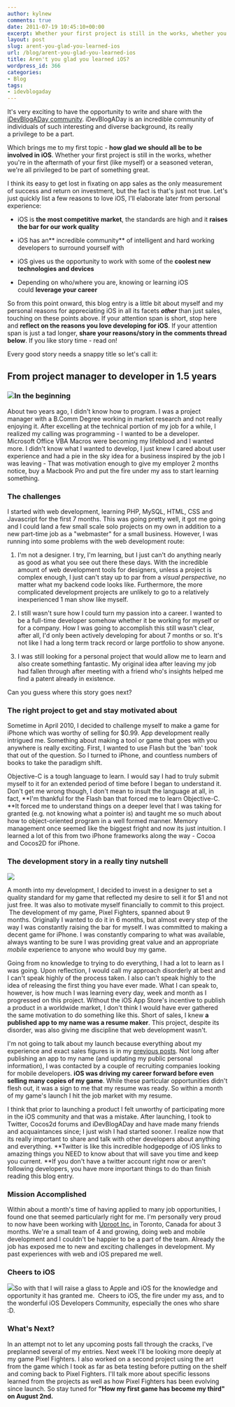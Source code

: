 ```yaml
---
author: kylnew
comments: true
date: 2011-07-19 10:45:10+00:00
excerpt: Whether your first project is still in the works, whether you're in the aftermath of your first (like myself) or a seasoned veteran, we're all privileged to be part of something great.
layout: post
slug: arent-you-glad-you-learned-ios
url: /blog/arent-you-glad-you-learned-ios
title: Aren't you glad you learned iOS?
wordpress_id: 366
categories:
- Blog
tags:
- idevblogaday
---
```


It's very exciting to have the opportunity to write and share with the [iDevBlogADay community](http://idevblogaday.com/). iDevBlogADay is an incredible community of individuals of such interesting and diverse background, its really a privilege to be a part.

Which brings me to my first topic - **how glad we should all be to be involved in iOS**. Whether your first project is still in the works, whether you're in the aftermath of your first (like myself) or a seasoned veteran, we're all privileged to be part of something great.<!-- more -->

I think its easy to get lost in fixating on app sales as the only measurement of success and return on investment, but the fact is that's just not true. Let's just quickly list a few reasons to love iOS, I'll elaborate later from personal experience:



	
  * iOS is **the** **most competitive market**, the standards are high and it **raises the bar for our work quality**

	
  * iOS has an** incredible community** of intelligent and hard working developers to surround yourself with

	
  * iOS gives us the opportunity to work with some of the **coolest new technologies and devices**

	
  * Depending on who/where you are, knowing or learning iOS could **leverage your career**


So from this point onward, this blog entry is a little bit about myself and my personal reasons for appreciating iOS in all its facets _**other**_ than just sales, touching on these points above. If your attention span is short, stop here and **reflect on the reasons you love developing for iOS**. If your attention span is just a tad longer, **share your reasons/story in the comments thread below**. If you like story time - read on!

Every good story needs a snappy title so let's call it:


## From project manager to developer in 1.5 years




### [![](http://kylnew.com/wp-content/uploads/2011/07/Moss___The_IT_Crowd_by_traumtaenzer1-150x150.jpg)](http://kylnew.com/wp-content/uploads/2011/07/Moss___The_IT_Crowd_by_traumtaenzer1.jpg)In the beginning


About two years ago, I didn't know how to program. I was a project manager with a B.Comm Degree working in market research and not really enjoying it. After excelling at the technical portion of my job for a while, I realized my calling was programming - I wanted to be a developer. Microsoft Office VBA Macros were becoming my lifeblood and I wanted more. I didn't know what I wanted to develop, I just knew I cared about user experience and had a pie in the sky idea for a business inspired by the job I was leaving - That was motivation enough to give my employer 2 months notice, buy a Macbook Pro and put the fire under my ass to start learning something.


### The challenges


I started with web development, learning PHP, MySQL, HTML, CSS and Javascript for the first 7 months. This was going pretty well, it got me going and I could land a few small scale solo projects on my own in addition to a new part-time job as a "webmaster" for a small business. However, I was running into some problems with the web development route:



	
  1. I'm not a designer. I try, I'm learning, but I just can't do anything nearly as good as what you see out there these days. With the incredible amount of web development tools for designers, unless a project is complex enough, I just can't stay up to par from a _visual perspective_, no matter what my backend code looks like. Furthermore, the more complicated development projects are unlikely to go to a relatively inexperienced 1 man show like myself.

	
  2. I still wasn't sure how I could turn my passion into a career. I wanted to be a full-time developer somehow whether it be working for myself or for a company. How I was going to accomplish this still wasn't clear, after all, I'd only been actively developing for about 7 months or so. It's not like I had a long term track record or large portfolio to show anyone.

	
  3. I was still looking for a personal project that would allow me to learn and also create something fantastic. My original idea after leaving my job had fallen through after meeting with a friend who's insights helped me find a patent already in existence.




Can you guess where this story goes next?




### The right project to get and stay motivated about


Sometime in April 2010, I decided to challenge myself to make a game for iPhone which was worthy of selling for $0.99. App development really intrigued me. Something about making a tool or game that goes with you anywhere is really exciting. First, I wanted to use Flash but the 'ban' took that out of the question. So I turned to iPhone, and countless numbers of books to take the paradigm shift.

Objective-C is a tough language to learn. I would say I had to truly submit myself to it for an extended period of time before I began to understand it. Don't get me wrong though, I don't mean to insult the language at all, in fact, **I'm thankful for the Flash ban that forced me to learn Objective-C. **It forced me to understand things on a deeper level that I was taking for granted (e.g. not knowing what a pointer is) and taught me so much about how to object-oriented program in a well formed manner. Memory management once seemed like the biggest fright and now its just intuition. I learned a lot of this from two iPhone frameworks along the way - Cocoa and Cocos2D for iPhone.


### The development story in a really tiny nutshell


[![](http://kylnew.com/wp-content/uploads/2011/07/beforeafter.jpg)](http://kylnew.com/wp-content/uploads/2011/07/beforeafter.jpg)

A month into my development, I decided to invest in a designer to set a quality standard for my game that reflected my desire to sell it for $1 and not just free. It was also to motivate myself financially to commit to this project.  The development of my game, Pixel Fighters, spanned about 9 months. Originally I wanted to do it in 6 months, but almost every step of the way I was constantly raising the bar for myself. I was committed to making a decent game for iPhone. I was constantly comparing to what was available, always wanting to be sure I was providing great value and an appropriate _mobile_ experience to anyone who would buy my game.

Going from no knowledge to trying to do everything, I had a lot to learn as I was going. Upon reflection, I would call my approach disorderly at best and I can't speak highly of the process taken. I also can't speak highly to the idea of releasing the first thing you have ever made. What I can speak to, however, is how much I was learning every day, week and month as I progressed on this project. Without the iOS App Store's incentive to publish a product in a worldwide market, I don't think I would have ever gathered the same motivation to do something like this. Short of sales, I knew **a published app to my name was a resume maker**. This project, despite its disorder, was also giving me discipline that web development wasn't.

I'm not going to talk about my launch because everything about my experience and exact sales figures is in my [previous posts](http://www.bitwit.ca/blog/2-months-since-launch-sales-and-all/). Not long after publishing an app to my name (and updating my public personal information), I was contacted by a couple of recruiting companies looking for mobile developers. **iOS was driving my career forward before even selling many copies of my game**. While these particular opportunities didn't flesh out, it was a sign to me that my resume was ready. So within a month of my game's launch I hit the job market with my resume.

I think that prior to launching a product I felt unworthy of participating more in the iOS community and that was a mistake. After launching, I took to Twitter, Cocos2d forums and iDevBlogADay and have made many friends and acquaintances since; I just wish I had started sooner. I realize now that its really important to share and talk with other developers about anything and everything. **Twitter is like this incredible hodgepodge of iOS links to amazing things you NEED to know about that will save you time and keep you current. **If you don't have a twitter account right now or aren't following developers, you have more important things to do than finish reading this blog entry.


### Mission Accomplished


Within about a month's time of having applied to many job opportunities, I found one that seemed particularly right for me. I'm personally very proud to now have been working with [Uproot Inc.](http://www.uprootinc.com) in Toronto, Canada for about 3 months. We're a small team of 4 and growing, doing web and mobile development and I couldn't be happier to be a part of the team. Already the job has exposed me to new and exciting challenges in development. My past experiences with web and iOS prepared me well.


### Cheers to iOS


[![](http://kylnew.com/wp-content/uploads/2011/07/4088307833_12453fb817_m.jpg)](http://kylnew.com/wp-content/uploads/2011/07/4088307833_12453fb817_m.jpg)So with that I will raise a glass to Apple and iOS for the knowledge and opportunity it has granted me.  Cheers to iOS, the fire under my ass, and to the wonderful iOS Developers Community, especially the ones who share :D.


### What's Next?


In an attempt not to let any upcoming posts fall through the cracks, I've preplanned several of my entries. Next week I'll be looking more deeply at my game Pixel Fighters. I also worked on a second project using the art from the game which I took as far as beta testing before putting on the shelf and coming back to Pixel Fighters. I'll talk more about specific lessons learned from the projects as well as how Pixel Fighters has been evolving since launch.
So stay tuned for **"How my first game has become my third" on August 2nd.**
